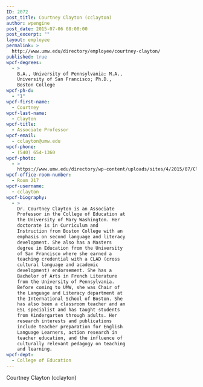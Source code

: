 ```yaml
---
ID: 2072
post_title: Courtney Clayton (cclayton)
author: wpengine
post_date: 2015-07-06 08:00:00
post_excerpt: ""
layout: employee
permalink: >
  http://www.umw.edu/directory/employee/courtney-clayton/
published: true
wpcf-degrees:
  - >
    B.A., University of Pennsylvania; M.A.,
    University of San Francisco; Ph.D.,
    Boston College
wpcf-ph-d:
  - "1"
wpcf-first-name:
  - Courtney
wpcf-last-name:
  - Clayton
wpcf-title:
  - Associate Professor
wpcf-email:
  - cclayton@umw.edu
wpcf-phone:
  - (540) 654-1360
wpcf-photo:
  - >
    https://www.umw.edu/directory/wp-content/uploads/sites/4/2015/07/Clayton_Courtney_70.jpg
wpcf-office-room-number:
  - Room 217
wpcf-username:
  - cclayton
wpcf-biography:
  - >
    Dr. Courtney Clayton is an Associate
    Professor in the College of Education at
    the University of Mary Washington. Her
    doctorate is in Curriculum and
    Instruction from Boston College with an
    emphasis on second language and literacy
    development. She also has a Masters
    degree in Education from the University
    of San Francisco where she earned a
    teaching credential with a CLAD (cross
    cultural language and academic
    development) endorsement. She has a
    Bachelor of Arts in French Literature
    from the University of Pennsylvania.
    Before coming to UMW, she was Chair of
    the Language and Literacy department at
    the International School of Boston. She
    has also been a classroom teacher and an
    ESL specialist and has taught students
    from Kindergarten through adults. Her
    research interests and publications
    include teacher preparation for English
    Language Learners, action research in
    teacher education, and the influence of
    culturally relevant pedagogy on teaching
    and learning.
wpcf-dept:
  - College of Education
---
```

Courtney Clayton (cclayton)